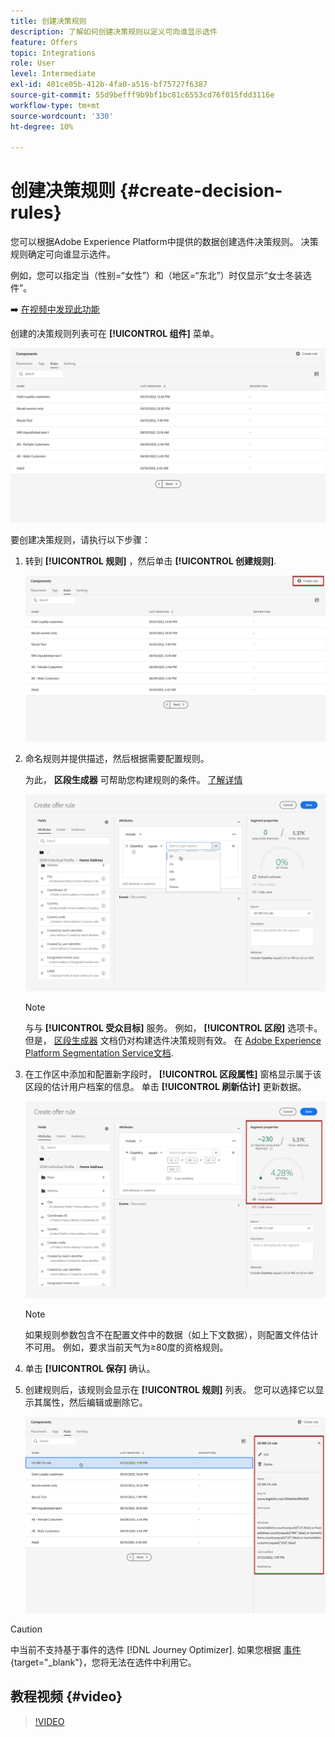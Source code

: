 ```yaml
---
title: 创建决策规则
description: 了解如何创建决策规则以定义可向谁显示选件
feature: Offers
topic: Integrations
role: User
level: Intermediate
exl-id: 401ce05b-412b-4fa0-a516-bf75727f6387
source-git-commit: 55d9befff9b9bf1bc81c6553cd76f015fdd3116e
workflow-type: tm+mt
source-wordcount: '330'
ht-degree: 10%

---
```


# 创建决策规则 {#create-decision-rules}

您可以根据Adobe Experience Platform中提供的数据创建选件决策规则。 决策规则确定可向谁显示选件。

例如，您可以指定当（性别=“女性”）和（地区=“东北”）时仅显示“女士冬装选件”。

➡️ [在视频中发现此功能](#video)

创建的决策规则列表可在 **[!UICONTROL 组件]** 菜单。

![](../assets/decision_rules_list.png)

要创建决策规则，请执行以下步骤：

1. 转到 **[!UICONTROL 规则]** ，然后单击 **[!UICONTROL 创建规则]**.

   ![](../assets/offers_decision_rule_creation.png)

1. 命名规则并提供描述，然后根据需要配置规则。

   为此， **区段生成器** 可帮助您构建规则的条件。 [了解详情](../../segment/about-segments.md)

   <!--In this example, the rule will target customers that have the "Gold" loyalty level.-->

   ![](../assets/offers_decision_rule_creation_segment.png)

   >[!NOTE]
   >
   >与与 **[!UICONTROL 受众目标]** 服务。 例如， **[!UICONTROL 区段]** 选项卡。 但是， [区段生成器](../../segment/about-segments.md) 文档仍对构建选件决策规则有效。 在 [Adobe Experience Platform Segmentation Service文档](https://experienceleague.adobe.com/docs/experience-platform/segmentation/ui/segment-builder.html).

1. 在工作区中添加和配置新字段时， **[!UICONTROL 区段属性]** 窗格显示属于该区段的估计用户档案的信息。 单击 **[!UICONTROL 刷新估计]** 更新数据。

   ![](../assets/offers_decision_rule_creation_estimate.png)

   >[!NOTE]
   >
   >如果规则参数包含不在配置文件中的数据（如上下文数据），则配置文件估计不可用。 例如，要求当前天气为≥80度的资格规则。

1. 单击 **[!UICONTROL 保存]** 确认。

1. 创建规则后，该规则会显示在 **[!UICONTROL 规则]** 列表。 您可以选择它以显示其属性，然后编辑或删除它。

   ![](../assets/rule_created.png)

>[!CAUTION]
>
>中当前不支持基于事件的选件 [!DNL Journey Optimizer]. 如果您根据 [事件](https://experienceleague.adobe.com/docs/experience-platform/segmentation/ui/segment-builder.html?lang=en#events){target=&quot;_blank&quot;}，您将无法在选件中利用它。

## 教程视频 {#video}

>[!VIDEO](https://video.tv.adobe.com/v/329373?quality=12)
